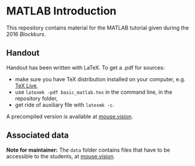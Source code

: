 # MATLAB Introduction

This repository contains material for the MATLAB tutorial given during the 2016
*Blockkurs*.


## Handout

Handout has been written with LaTeX. To get a .pdf for sources:

- make sure you have TeX distribution installed on your computer, e.g.
  [TeX Live](https://www.tug.org/texlive/),
- use `latexmk -pdf basic_matlab.tex` in the command line, in the repository
  folder,
- get ride of auxiliary file with `latexmk -c`.

A precompiled version is available at
[mouse.vision](http://mouse.vision/basic_matlab.pdf).


## Associated data

**Note for maintainer:** The `data` folder contains files that have to be
accessible to the students, at [mouse.vision](http://mouse.vision).